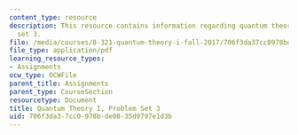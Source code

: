 ```yaml
---
content_type: resource
description: This resource contains information regarding quantum theory I, problem
  set 3.
file: /media/courses/8-321-quantum-theory-i-fall-2017/706f3da37cc0978bde0835d9797e1d3b_MIT8_321F17_Pset3.pdf
file_type: application/pdf
learning_resource_types:
- Assignments
ocw_type: OCWFile
parent_title: Assignments
parent_type: CourseSection
resourcetype: Document
title: Quantum Theory I, Problem Set 3
uid: 706f3da3-7cc0-978b-de08-35d9797e1d3b
---
```

